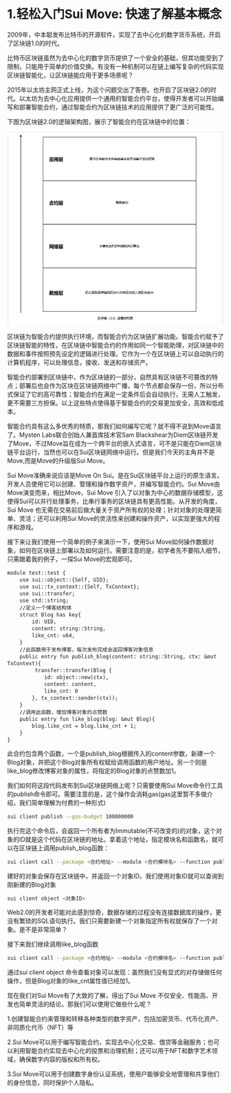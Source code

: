# 1.轻松入门Sui Move: 快速了解基本概念

2009年，中本聪发布比特币的开源软件，实现了去中心化的数字货币系统，开启了区块链1.0的时代。

比特币区块链虽然为去中心化的数字货币提供了一个安全的基础，但其功能受到了限制，只能用于简单的价值交换。有没有一种机制可以在链上编写复杂的代码实现区块链智能化，让区块链能应用于更多场景呢？

2015年以太坊主网正式上线，为这个问题交出了答卷。也开启了区块链2.0的时代。以太坊为去中心化应用提供一个通用的智能合约平台，使得开发者可以开始编写和部署智能合约，通过智能合约为区块链技术的应用提供了更广泛的可能性。

下图为区块链2.0的逻辑架构图，展示了智能合约在区块链中的位置：

![](../pic/区块链逻辑架构图.jpg)



区块链为智能合约提供执行环境，而智能合约为区块链扩展功能。智能合约赋予了区块链智能的特性，在区块链中智能合约的作用如同一个智能助理，对区块链中的数据和事件按照预先设定的逻辑进行处理。它作为一个在区块链上可以自动执行的计算机程序，可以处理信息，接收、发送和存储资产。

智能合约部署到区块链中，作为区块链的一部分，自然具有区块链不可篡改的特点；部署后也会作为区块在区块链网络中广播，每个节点都会保存一份，所以分布式保证了它的高可靠性；智能合约在满足一定条件后会自动执行，无需人工触发，更不需要三方担保。以上这些特点使得基于智能合约的交易更加安全，高效和低成本。

智能合约具有这么多优秀的特质，那我们如何编写它呢？就不得不说到Move语言了。Mysten Labs联合创始人兼首席技术官Sam Blackshear为Diem区块链开发了Move，不过Move旨在成为一个跨平台的嵌入式语言，可不是只能在Diem区块链平台运行，当然也可以在Sui区块链网络中运行。但是我们今天的主角并不是Move,而是Move的升级版Sui Move。

Sui Move准确来说应该是Move On Sui。是在Sui区块链平台上运行的原生语言。开发人员使用它可以创建、管理和操作数字资产，并编写智能合约。Sui Move由Move演变而来，相比Move，Sui Move 引入了以对象为中心的数据存储模型，这使得Sui可以并行处理事务，比串行事务的区块链具有更高性能。从开发的角度，Sui Move 也无需在交易前后做大量关于资产所有权的处理；针对对象的处理更简单、灵活；还可以利用Sui Move的灵活性来创建和操作资产，以实现更强大的程序和游戏。

接下来让我们使用一个简单的例子来演示一下，使用Sui Move如何操作数据对象，如何在区块链上部署以及如何运行。需要注意的是，初学者先不要陷入细节，只需跟着我的例子，一探Sui Move的宏观即可。

```Move
module test::test {
    use sui::object::{Self, UID};
    use sui::tx_context::{Self, TxContext};
    use sui::transfer;
    use std::string;
	//定义一个博客结构体
    struct Blog has key{
        id: UID,
        content: string::String,
        like_cnt: u64,
    }
    //此函数用于发布博客，每次发布完成会返回博客对象信息
    public entry fun publish_blog(content: string::String, ctx: &mut TxContext){
         transfer::transfer(Blog {
            id: object::new(ctx),
            content: content,
            like_cnt: 0
        }, tx_context::sender(ctx));
    }
    //调用此函数，增加博客对象的点赞数
    public entry fun like_blog(blog: &mut Blog){
        blog.like_cnt = blog.like_cnt + 1;
    }
}
```

此合约包含两个函数，一个是publish_blog根据传入的content参数，新建一个Blog对象，并把这个Blog对象所有权赋给调用函数的用户地址。另一个则是like_blog修改博客对象的属性，将指定的Blog对象的点赞数加1。

我们如何将这段代码发布到Sui区块链网络上呢？只需要使用Sui Move命令行工具的publish命令即可。需要注意的是，这个操作会消耗gas(gas这里暂不多做介绍，我们简单理解为付费的一种形式)

```bash
sui client publish --gas-budget 100000000
```

执行完这个命令后，会返回一个所有者为Immutable(不可改变的)的对象，这个对象的ID就是这个代码在区块链的地址。拿着这个地址，指定模块名和函数名，就可以在区块链上调用publish_blog函数：

```bash
sui client call --package <合约地址> --module <合约模块名> --function publish_blog --args "this is a blog" --gas-budget 100000000
```

建好的对象会保存在区块链中，并返回一个对象ID。我们使用对象ID就可以查询到刚新建的Blog对象

```bash
sui client object <对象ID>
```

Web2.0的开发者可能对此感到惊奇，数据存储的过程没有连接数据库的操作，更没有繁琐的SQL语句执行。我们只需要新建一个对象指定所有权就保存了一个对象。是不是非常简单？

接下来我们继续调用like_blog函数

```bash
sui client call --package <合约地址> --module <合约模块名> --function publish_blog --args <Blog对象ID> --gas-budget 100000000
```

通过sui client object 命令查看对象可以发现：虽然我们没有显式的对存储做任何操作，但是Blog对象的like_cnt属性值已经加1。

现在我们对Sui Move有了大致的了解，得出了Sui Move 不仅安全、性能高、开发也简单灵活的结论。那我们可以使用它做些什么呢？

1.创建智能合约来管理和转移各种类型的数字资产，包括加密货币、代币化资产、非同质化代币（NFT）等

2.Sui Move可以用于编写智能合约，实现去中心化交易、借贷等金融服务；也可以利用智能合约实现去中心化的投票和治理机制；还可以用于NFT和数字艺术领域，确保数字内容的版权和所有权。

3.Sui Move可以用于创建数字身份认证系统，使用户能够安全地管理和共享他们的身份信息，同时保护个人隐私。

